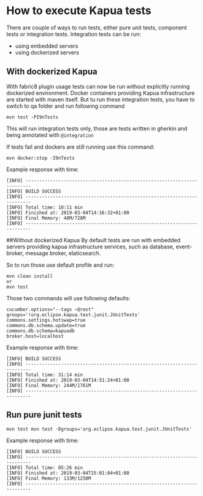 # How to execute Kapua tests

There are couple of ways to run tests, either pure unit tests, component tests or integration tests.
Integration tests can be run:

- using embedded servers
- using dockerized servers

## With dockerized Kapua
With fabric8 plugin usage tests can now be run without explicitly running dockerized environment.
Docker containers providing Kapua infrastructure are started with maven itself.
But tu run these integration tests, you have to switch to qa folder and run following command

    mvn test -PI9nTests
    
This will run integration tests only, those are tests written in gherkin and being annotated with
``@integration``

If tests fail and dockers are still running use this command:

    mvn docker:stop -I9nTests

Example response with time:

    [INFO] ------------------------------------------------------------------------
    [INFO] BUILD SUCCESS
    [INFO] ------------------------------------------------------------------------
    [INFO] Total time: 18:11 min
    [INFO] Finished at: 2019-03-04T14:16:32+01:00
    [INFO] Final Memory: 48M/728M
    [INFO] ------------------------------------------------------------------------    

##Without dockerized Kapua
By default tests are run with embedded servers providing kapua infrastructure services, such as
database, event-broker, message broker, elaticsearch.

So to run those use default profile and run:

    mvn clean install
    or
    mvn test

Those two commands will use following defaults:

    cucumber.options="--tags ~@rest"
    groups='!org.eclipse.kapua.test.junit.JUnitTests'
    commons.settings.hotswap=true
    commons.db.schema.update=true
    commons.db.schema=kapuadb
    broker.host=localhost

Example response with time:

    [INFO] BUILD SUCCESS
    [INFO] ------------------------------------------------------------------------
    [INFO] Total time: 31:14 min
    [INFO] Finished at: 2019-03-04T14:51:24+01:00
    [INFO] Final Memory: 244M/1761M
    [INFO] ------------------------------------------------------------------------

## Run pure junit tests

    mvn test mvn test -Dgroups='org.eclipse.kapua.test.junit.JUnitTests'

Example response with time:

    [INFO] BUILD SUCCESS
    [INFO] ------------------------------------------------------------------------
    [INFO] Total time: 05:26 min
    [INFO] Finished at: 2019-03-04T15:01:04+01:00
    [INFO] Final Memory: 133M/1250M
    [INFO] ------------------------------------------------------------------------
